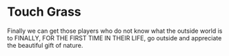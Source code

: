 # Touch Grass

Finally we can get those players who do not know what the outside world is
to FINALLY, FOR THE FIRST TIME IN THEIR LIFE, go outside and appreciate 
the beautiful gift of nature.
